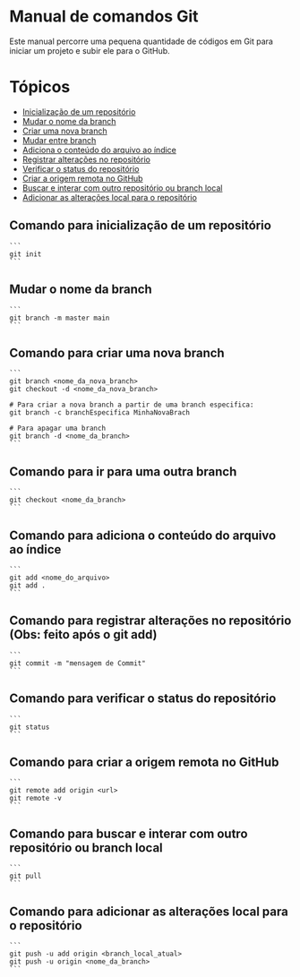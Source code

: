 # Manual de comandos Git

Este manual percorre uma pequena quantidade de códigos em Git para iniciar um projeto e subir ele para o GitHub.

# Tópicos
+ [Inicialização de um repositório](https://github.com/TymotheoTrisch/UC10_Documentacao/blob/main/ComandosGit.md#comando-para-inicialização-de-um-repositório)
+ [Mudar o nome da branch](https://github.com/TymotheoTrisch/UC10_Documentacao/blob/main/ComandosGit.md#mudar-o-nome-da-branch)
+ [Criar uma nova branch](https://github.com/TymotheoTrisch/UC10_Documentacao/blob/main/ComandosGit.md#comando-para-criar-uma-nova-branch)
+ [Mudar entre branch](https://github.com/TymotheoTrisch/UC10_Documentacao/blob/main/ComandosGit.md#comando-para-ir-para-uma-outra-branch)
+ [Adiciona o conteúdo do arquivo ao índice](https://github.com/TymotheoTrisch/UC10_Documentacao/blob/main/ComandosGit.md#comando-para-adiciona-o-conteúdo-do-arquivo-ao-índice)
+ [Registrar alterações no repositório](https://github.com/TymotheoTrisch/UC10_Documentacao/blob/main/ComandosGit.md#comando-para-registrar-altera%C3%A7%C3%B5es-no-reposit%C3%B3rio-obs-feito-ap%C3%B3s-o-git-add)
+ [Verificar o status do repositório](https://github.com/TymotheoTrisch/UC10_Documentacao/blob/main/ComandosGit.md#Comando-para-verificar-o-status-do-repositório)
+ [Criar a origem remota no GitHub](https://github.com/TymotheoTrisch/UC10_Documentacao/blob/main/ComandosGit.md#comando-para-criar-a-origem-remota-no-github)
+ [Buscar e interar com  outro repositório ou branch local](https://github.com/TymotheoTrisch/UC10_Documentacao/blob/main/ComandosGit.md#comando-para-buscar-e-interar-com--outro-reposit%C3%B3rio-ou-branch-local)
+ [Adicionar as alterações local para o repositório](https://github.com/TymotheoTrisch/UC10_Documentacao/blob/main/ComandosGit.md#comando-para-adicionar-as-altera%C3%A7%C3%B5es-local-para-o-reposit%C3%B3rio)


## Comando para inicialização de um repositório
    
    ```
    git init
    ```
    
## Mudar o nome da branch
    
    ```
    git branch -m master main
    ```
    
## Comando para criar uma nova branch
    
    ```
    git branch <nome_da_nova_branch>
    git checkout -d <nome_da_nova_branch>
    
    # Para criar a nova branch a partir de uma branch especifica:
    git branch -c branchEspecifica MinhaNovaBrach
    
    # Para apagar uma branch
    git branch -d <nome_da_branch>
    ```
    
## Comando para ir para uma outra branch 
    
    ```
    git checkout <nome_da_branch>
    ```
    
## Comando para adiciona o conteúdo do arquivo ao índice
    
    ```
    git add <nome_do_arquivo>
    git add .
    ```
    
## Comando para registrar alterações no repositório (Obs: feito após o git add)
    
    ```
    git commit -m "mensagem de Commit"
    ```
    
## Comando para verificar o status do repositório
    
    ```
    git status
    ```
    
## Comando para criar a origem remota no GitHub
    
    ```
    git remote add origin <url>
    git remote -v
    ```
    
## Comando para buscar e interar com  outro repositório ou branch local
    
    ```
    git pull
    ```
    
## Comando para adicionar as alterações local para o repositório
    
    ```
    git push -u add origin <branch_local_atual>
    git push -u origin <nome_da_branch>
    ```
